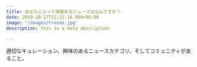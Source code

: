 ```yaml
---
title: あなたにとって価値あるニュースはなんですか？
date: 2019-10-17T11:22:16.000+06:00
image: "/images/trendx.jpg"
description: this is a meta description

---
```

適切なキュレーション、興味のあるニュースカテゴリ、そしてコミュニティがあること。